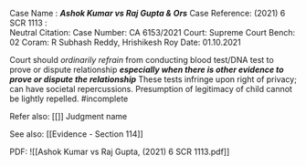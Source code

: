 Case Name : ***Ashok Kumar vs Raj Gupta & Ors***
Case Reference: (2021) 6 SCR 1113 :  
Neutral Citation:
Case Number: CA 6153/2021
Court: Supreme Court
Bench: 02
Coram: R Subhash Reddy, Hrishikesh Roy
Date: 01.10.2021

Court should *ordinarily refrain* from conducting blood test/DNA test to prove or dispute relationship ***especially when there is other evidence to prove or dispute the relationship***
	These tests infringe upon right of privacy; can have societal repercussions.
	Presumption of legitimacy of child cannot be lightly repelled.
#incomplete 

Refer also:
[[]]
Judgment name

See also:
[[Evidence - Section 114]] 

PDF:
![[Ashok Kumar vs Raj Gupta, (2021) 6 SCR 1113.pdf]]